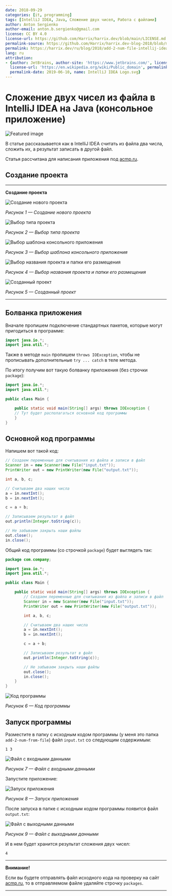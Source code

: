 ```yaml
---
date: 2018-09-29
categories: [it, programming]
tags: [IntelliJ IDEA, Java, Сложение двух чисел, Работа с файлами]
author: Anton Sergienko
author-email: anton.b.sergienko@gmail.com
license: CC BY 4.0
license-url: https://github.com/Harrix/harrix.dev/blob/main/LICENSE.md
permalink-source: https://github.com/Harrix/harrix.dev-blog-2018/blob/main/add-2-num-file-intellij-idea/add-2-num-file-intellij-idea.md
permalink: https://harrix.dev/ru/blog/2018/add-2-num-file-intellij-idea/
lang: ru
attribution:
- {author: JetBrains, author-site: 'https://www.jetbrains.com/', license: Public domain,
  license-url: 'https://en.wikipedia.org/wiki/Public_domain', permalink: 'https://commons.wikimedia.org/wiki/File:IntelliJ_IDEA_Logo.svg',
  permalink-date: 2019-06-10, name: IntelliJ IDEA Logo.svg}
---
```


# Сложение двух чисел из файла в IntelliJ IDEA на Java (консольное приложение)

![Featured image](featured-image.svg)

В статье рассказывается как в IntelliJ IDEA считать из файла два числа, сложить их, а результат записать в другой файл.

Статья рассчитана для написания приложения под [acmp.ru](//acmp.ru/).

## Создание проекта

---

**Создание проекта** <!-- !details -->

![Создание нового проекта](img/new-project_01.png)

_Рисунок 1 — Создание нового проекта_

![Выбор типа проекта](img/new-project_02.png)

_Рисунок 2 — Выбор типа проекта_

![Выбор шаблона консольного приложения](img/new-project_03.png)

_Рисунок 3 — Выбор шаблона консольного приложения_

![Выбор названия проекта и папки его размещения](img/new-project_04.png)

_Рисунок 4 — Выбор названия проекта и папки его размещения_

![Созданный проект](img/new-project_05.png)

_Рисунок 5 — Созданный проект_

---

## Болванка приложения

Вначале пропишем подключение стандартных пакетов, которые могут пригодиться в программе:

```java
import java.io.*;
import java.util.*;
```

Также в методе `main` пропишем `throws IOException`, чтобы не прописывать дополнительные `try ... catch` в теле метода.

По итогу получим вот такую болванку приложения (без строчки `package`):

```java
import java.io.*;
import java.util.*;

public class Main {

    public static void main(String[] args) throws IOException {
    // Тут будет располагаться основной код программы
    }
}
```

## Основной код программы

Напишем вот такой код:

```java
// Создаем переменные для считывания из файла и записи в файл
Scanner in = new Scanner(new File("input.txt"));
PrintWriter out = new PrintWriter(new File("output.txt"));

int a, b, c;

// Считываем два наших числа
a = in.nextInt();
b = in.nextInt();

c = a + b;

// Записываем результат в файл
out.println(Integer.toString(c));

// Не забываем закрыть наши файлы
out.close();
in.close();
```

Общий код программы (со строчкой `package`) будет выглядеть так:

```java
package com.company;

import java.io.*;
import java.util.*;

public class Main {

    public static void main(String[] args) throws IOException {
        // Создаем переменные для считывания из файла и записи в файл
        Scanner in = new Scanner(new File("input.txt"));
        PrintWriter out = new PrintWriter(new File("output.txt"));

        int a, b, c;

        // Считываем два наших числа
        a = in.nextInt();
        b = in.nextInt();

        c = a + b;

        // Записываем результат в файл
        out.println(Integer.toString(c));

        // Не забываем закрыть наши файлы
        out.close();
        in.close();
    }
}
```

![Код программы](img/java.png)

_Рисунок 6 — Код программы_

## Запуск программы

Разместите в папку с исходным кодом программы (у меня это папка `add-2-num-from-file`) файл `input.txt` со следующим содержимым:

```text
1 3
```

![Файл с входными данными](img/input.png)

_Рисунок 7 — Файл с входными данными_

Запустите приложение:

![Запуск приложения](img/run.png)

_Рисунок 8 — Запуск приложения_

После запуска в папке с исходным кодом программы появится файл `output.txt`:

![Файл с выходными данными](img/output.png)

_Рисунок 9 — Файл с выходными данными_

И в нем будет хранится результат сложения двух чисел:

```text
4
```

---

**Внимание!** <!-- !important -->

Если вы будете отправлять файл исходного кода на проверку на сайт [acmp.ru](//acmp.ru/), то в отправляемом файле удаляйте строчку `packages`.

---

